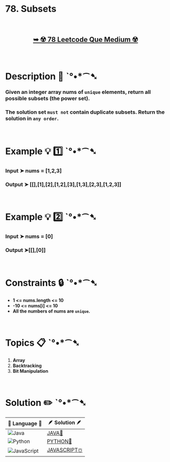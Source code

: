# 78. Subsets

</br>

<h2 align="center"> 

<a href="https://leetcode.com/problems/subsets/description/?envType=daily-question&envId=2024-05-21"><strong>➥ ☢️ 78 Leetcode Que Medium ☢️ </strong></a>
</h2>

</br>

# Description 📜 ˋ°•*⁀➷

### Given an integer array nums of `unique` elements, return all possible subsets (the power set).

### The solution set `must not` contain duplicate subsets. Return the solution in `any order`.



</br>

# Example 💡 1️⃣ ˋ°•*⁀➷

  ### Input  ➤ nums = [1,2,3]

  ### Output  ➤ [[],[1],[2],[1,2],[3],[1,3],[2,3],[1,2,3]]

</br>

# Example 💡 2️⃣ ˋ°•*⁀➷

  ### Input ➤  nums = [0]

  ### Output  ➤[[],[0]] 

</br>

# Constraints 🔒 ˋ°•*⁀➷

- **1 <= nums.length <= 10**
- **-10 <= nums[i] <= 10**
- **All the numbers of nums are `unique`.**

</br>

# Topics 📋 ˋ°•*⁀➷

1. **Array**
2. **Backtracking**
3. **Bit Manipulation**

</br>

# Solution ✏️ ˋ°•*⁀➷

| 📒 Language 📒  | 🪶 Solution 🪶 |
| ------------- | ------------- |
|  ![Java](https://img.shields.io/badge/java-%23ED8B00.svg?style=for-the-badge&logo=openjdk&logoColor=white)  | [JAVA🍁](https://github.com/Prakhar-002/LEETCODE/blob/main/%F0%9F%93%9C%20Daily%20Challange%20%F0%9F%92%A1/05%20May%20%F0%9F%8C%88%202024/21%20-%2005%20-%202024%20---%2078.%20Subsets%20%F0%9F%8D%B0%20%F0%9F%8D%81%20%E2%98%83%EF%B8%8F/%F0%9F%8D%81JAVA_78_Subsets.java) |
|  ![Python](https://img.shields.io/badge/python-3670A0?style=for-the-badge&logo=python&logoColor=ffdd54)    | [PYTHON🍰](https://github.com/Prakhar-002/LEETCODE/blob/main/%F0%9F%93%9C%20Daily%20Challange%20%F0%9F%92%A1/05%20May%20%F0%9F%8C%88%202024/21%20-%2005%20-%202024%20---%2078.%20Subsets%20%F0%9F%8D%B0%20%F0%9F%8D%81%20%E2%98%83%EF%B8%8F/%F0%9F%8D%B0PYTHON___78_Subsets.py) |
| ![JavaScript](https://img.shields.io/badge/javascript-%23323330.svg?style=for-the-badge&logo=javascript&logoColor=%23F7DF1E)   | [JAVASCRIPT☃️](https://github.com/Prakhar-002/LEETCODE/blob/main/%F0%9F%93%9C%20Daily%20Challange%20%F0%9F%92%A1/05%20May%20%F0%9F%8C%88%202024/21%20-%2005%20-%202024%20---%2078.%20Subsets%20%F0%9F%8D%B0%20%F0%9F%8D%81%20%E2%98%83%EF%B8%8F/%E2%98%83%EF%B8%8FJAVASCRIPT___78_Subsets.js) |

